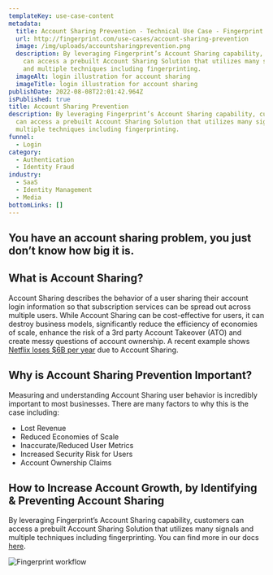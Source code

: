 ```yaml
---
templateKey: use-case-content
metadata:
  title: Account Sharing Prevention - Technical Use Case - Fingerprint Pro
  url: http://fingerprint.com/use-cases/account-sharing-prevention
  image: /img/uploads/accountsharingprevention.png
  description: By leveraging Fingerprint’s Account Sharing capability, customers
    can access a prebuilt Account Sharing Solution that utilizes many signals
    and multiple techniques including fingerprinting.
  imageAlt: login illustration for account sharing
  imageTitle: login illustration for account sharing
publishDate: 2022-08-08T22:01:42.964Z
isPublished: true
title: Account Sharing Prevention
description: By leveraging Fingerprint’s Account Sharing capability, customers
  can access a prebuilt Account Sharing Solution that utilizes many signals and
  multiple techniques including fingerprinting.
funnel:
  - Login
category:
  - Authentication
  - Identity Fraud
industry:
  - SaaS
  - Identity Management
  - Media
bottomLinks: []
---
```

## You have an account sharing problem, you just don’t know how big it is.

## **What is Account Sharing?**

[](https://owasp.org/www-community/attacks/Credential_stuffing)Account Sharing describes the behavior of a user sharing their account login information so that subscription services can be spread out across multiple users. While Account Sharing can be cost-effective for users, it can destroy business models, significantly reduce the efficiency of economies of scale, enhance the risk of a 3rd party Account Takeover (ATO) and create messy questions of account ownership. A recent example shows [Netflix loses $6B per year](https://www.fiercevideo.com/video/netflix-loses-6b-a-year-revenue-due-to-password-sharing-analyst) due to Account Sharing.

## Why is **Account Sharing** Prevention Important?

Measuring and understanding Account Sharing user behavior is incredibly important to most businesses. There are many factors to why this is the case including:

* Lost Revenue
* Reduced Economies of Scale
* Inaccurate/Reduced User Metrics
* Increased Security Risk for Users
* Account Ownership Claims

## How to Increase Account Growth, by Identifying & Preventing Account Sharing

By leveraging Fingerprint’s Account Sharing capability, customers can access a prebuilt Account Sharing Solution that utilizes many signals and multiple techniques including fingerprinting. You can find more in our docs [here](https://dev.fingerprint.com/docs).

![Fingerprint workflow](/img/uploads/screen-shot-2022-08-08-at-3.30.16-pm.png "Fingerprint workflow")